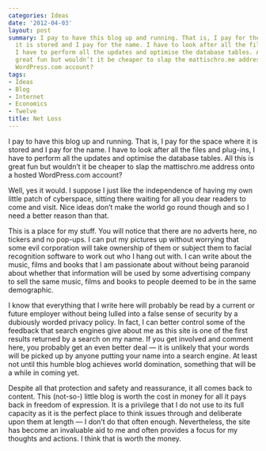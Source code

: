 ```yaml
---
categories: Ideas
date: '2012-04-03'
layout: post
summary: I pay to have this blog up and running. That is, I pay for the space where
  it is stored and I pay for the name. I have to look after all the files and plug-ins,
  I have to perform all the updates and optimise the database tables. All this is
  great fun but wouldn’t it be cheaper to slap the mattischro.me address onto a hosted
  WordPress.com account?
tags:
- Ideas
- Blog
- Internet
- Economics
- Twelve
title: Net Loss
---
```


I pay to have this blog up and running. That is, I pay for the space where it is stored and I pay for the name. I have to look after all the files and plug-ins, I have to perform all the updates and optimise the database tables. All this is great fun but wouldn’t it be cheaper to slap the mattischro.me address onto a hosted WordPress.com account?

Well, yes it would. I suppose I just like the independence of having my own little patch of cyberspace, sitting there waiting for all you dear readers to come and visit. Nice ideas don’t make the world go round though and so I need a better reason than that.

This is a place for my stuff. You will notice that there are no adverts here, no tickers and no pop-ups. I can put my pictures up without worrying that some evil corporation will take ownership of them or subject them to facial recognition software to work out who I hang out with. I can write about the music, films and books that I am passionate about without being paranoid about whether that information will be used by some advertising company to sell the same music, films and books to people deemed to be in the same demographic.

I know that everything that I write here will probably be read by a current or future employer without being lulled into a false sense of security by a dubiously worded privacy policy. In fact, I can better control some of the feedback that search engines give about me as this site is one of the first results returned by a search on my name. If you get involved and comment here, you probably get an even better deal — it is unlikely that your words will be picked up by anyone putting your name into a search engine. At least not until this humble blog achieves world domination, something that will be a while in coming yet.

Despite all that protection and safety and reassurance, it all comes back to content. This (not-so-) little blog is worth the cost in money for all it pays back in freedom of expression. It is a privilege that I do not use to its full capacity as it is the perfect place to think issues through and deliberate upon them at length — I don’t do that often enough. Nevertheless, the site has become an invaluable aid to me and often provides a focus for my thoughts and actions. I think that is worth the money.